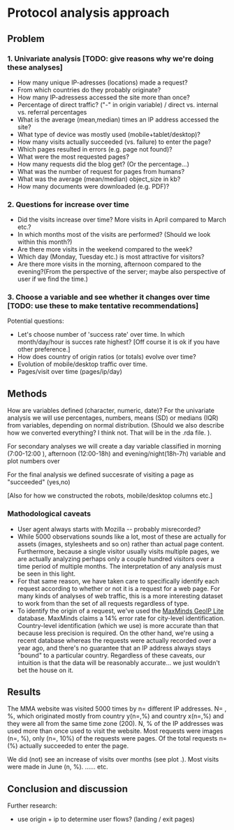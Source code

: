 # Protocol analysis approach

## Problem

### 1. Univariate analysis [TODO: give reasons why we're doing these analyses]

- How many unique IP-adresses (locations) made a request? 
- From which countries do they probably originate?
- How many IP-adressess accessed the site more than once? 
- Percentage of direct traffic? ("-" in origin variable) / direct vs. internal vs. referral percentages
- What is the average (mean,median) times an IP address accessed the site? 
- What type of device was mostly used (mobile+tablet/desktop)? 
- How many visits actually succeeded (vs. failure) to enter the page?
- Which pages resulted in errors (e.g. page not found)?
- What were the most requested pages?
- How many requests did the blog get? (Or the percentage...)
- What was the number of request for pages from humans? 
- What was the average (mean/median) object_size in kb?
- How many documents were downloaded (e.g. PDF)?

### 2. Questions for increase over time

- Did the visits increase over time? More visits in April compared to March etc.?
- In which months most of the visits are performed? (Should we look within this month?)
- Are there more visits in the weekend compared to the week? 
- Which day (Monday, Tuesday etc.) is most attractive for visitors?
- Are there more visits in the morning, afternoon compared to the evening?(From the perspective of the server; maybe also perspective of user if we find the time.)

### 3. Choose a variable and see whether it changes over time [TODO: use these to make tentative recommendations]

Potential questions: 

- Let's choose number of 'success rate' over time. In which month/day/hour is succes rate highest? [Off course it is ok if you have other preference.]
- How does country of origin ratios (or totals) evolve over time?
- Evolution of mobile/desktop traffic over time.
- Pages/visit over time (pages/ip/day)

## Methods

How are variables defined (character, numeric, date)? For the univariate analysis we will use percentages, numbers, means (SD) or medians (IQR) from variables, depending on normal distribution. (Should we also describe how we converted everything? I think not. That will be in the .rda file. ).

For secondary analyses we will create a day variable classified in morning (7:00-12:00 ), afternoon (12:00-18h) and evening/night(18h-7h) variable and plot numbers over

For the final analysis we defined succesrate of visiting a page as "succeeded" (yes,no)

[Also for how we constructed the robots, mobile/desktop columns etc.]

### Mathodological caveats

* User agent always starts with Mozilla -- probably misrecorded?
* While 5000 observations sounds like a lot, most of these are actually for assets (images, stylesheets and so on) rather than actual page content. Furthermore, because a single visitor usually visits multiple pages, we are actually analyzing perhaps only a couple hundred visitors over a time period of multiple months. The interpretation of any analysis must be seen in this light.
* For that same reason, we have taken care to specifically identify each request according to whether or not it is a request for a web page. For many kinds of analyses of web traffic, this is a more interesting dataset to work from than the set of all requests regardless of type.
* To identify the origin of a request, we've used the [MaxMinds GeoIP Lite](http://dev.maxmind.com/geoip/legacy/geolite/) database. MaxMinds claims a 14% error rate for city-level identification. Country-level identification (which we use) is more accurate than that because less precision is required. On the other hand, we're using a recent database whereas the requests were actually recorded over a year ago, and there's no guarantee that an IP address always stays "bound" to a particular country. Regardless of these caveats, our intuition is that the data will be reasonably accurate... we just wouldn't bet the house on it.

## Results

The MMA website was visited 5000 times by n= different IP addresses. N= , %, which originated mostly from country y(n=,%) and country x(n=,%) and they were all from the same time zone (200). N, % of the IP addresses was used more than once used to visit the website. Most requests were images (n=, %), only (n=, 10%) of the requests were pages. Of the total requests n= (%) actually succeeded to enter the page.

We did (not) see an increase of visits over months (see plot .). Most visits were made in June (n, %). …… etc.

## Conclusion and discussion

Further research: 

- use origin + ip to determine user flows? (landing / exit pages)
